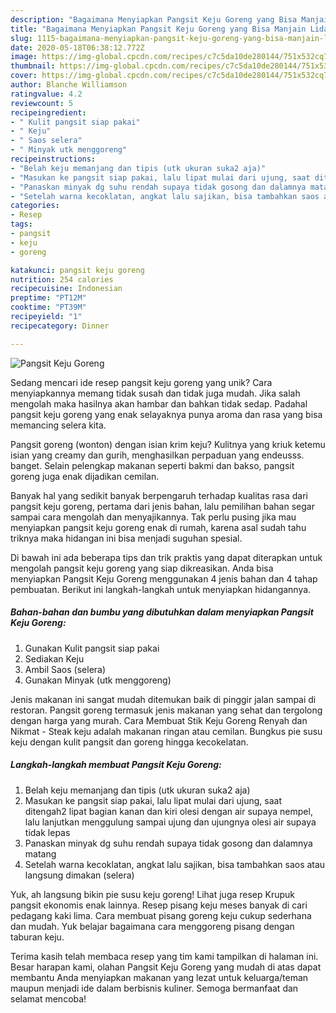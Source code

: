 ```yaml
---
description: "Bagaimana Menyiapkan Pangsit Keju Goreng yang Bisa Manjain Lidah"
title: "Bagaimana Menyiapkan Pangsit Keju Goreng yang Bisa Manjain Lidah"
slug: 1115-bagaimana-menyiapkan-pangsit-keju-goreng-yang-bisa-manjain-lidah
date: 2020-05-18T06:38:12.772Z
image: https://img-global.cpcdn.com/recipes/c7c5da10de280144/751x532cq70/pangsit-keju-goreng-foto-resep-utama.jpg
thumbnail: https://img-global.cpcdn.com/recipes/c7c5da10de280144/751x532cq70/pangsit-keju-goreng-foto-resep-utama.jpg
cover: https://img-global.cpcdn.com/recipes/c7c5da10de280144/751x532cq70/pangsit-keju-goreng-foto-resep-utama.jpg
author: Blanche Williamson
ratingvalue: 4.2
reviewcount: 5
recipeingredient:
- " Kulit pangsit siap pakai"
- " Keju"
- " Saos selera"
- " Minyak utk menggoreng"
recipeinstructions:
- "Belah keju memanjang dan tipis (utk ukuran suka2 aja)"
- "Masukan ke pangsit siap pakai, lalu lipat mulai dari ujung, saat ditengah2 lipat bagian kanan dan kiri olesi dengan air supaya nempel, lalu lanjutkan menggulung sampai ujung dan ujungnya olesi air supaya tidak lepas"
- "Panaskan minyak dg suhu rendah supaya tidak gosong dan dalamnya matang"
- "Setelah warna kecoklatan, angkat lalu sajikan, bisa tambahkan saos atau langsung dimakan (selera)"
categories:
- Resep
tags:
- pangsit
- keju
- goreng

katakunci: pangsit keju goreng 
nutrition: 254 calories
recipecuisine: Indonesian
preptime: "PT12M"
cooktime: "PT39M"
recipeyield: "1"
recipecategory: Dinner

---
```



![Pangsit Keju Goreng](https://img-global.cpcdn.com/recipes/c7c5da10de280144/751x532cq70/pangsit-keju-goreng-foto-resep-utama.jpg)

Sedang mencari ide resep pangsit keju goreng yang unik? Cara menyiapkannya memang tidak susah dan tidak juga mudah. Jika salah mengolah maka hasilnya akan hambar dan bahkan tidak sedap. Padahal pangsit keju goreng yang enak selayaknya punya aroma dan rasa yang bisa memancing selera kita.

Pangsit goreng (wonton) dengan isian krim keju? Kulitnya yang kriuk ketemu isian yang creamy dan gurih, menghasilkan perpaduan yang endeusss. banget. Selain pelengkap makanan seperti bakmi dan bakso, pangsit goreng juga enak dijadikan cemilan.

Banyak hal yang sedikit banyak berpengaruh terhadap kualitas rasa dari pangsit keju goreng, pertama dari jenis bahan, lalu pemilihan bahan segar sampai cara mengolah dan menyajikannya. Tak perlu pusing jika mau menyiapkan pangsit keju goreng enak di rumah, karena asal sudah tahu triknya maka hidangan ini bisa menjadi suguhan spesial.


Di bawah ini ada beberapa tips dan trik praktis yang dapat diterapkan untuk mengolah pangsit keju goreng yang siap dikreasikan. Anda bisa menyiapkan Pangsit Keju Goreng menggunakan 4 jenis bahan dan 4 tahap pembuatan. Berikut ini langkah-langkah untuk menyiapkan hidangannya.

<!--inarticleads1-->

##### Bahan-bahan dan bumbu yang dibutuhkan dalam menyiapkan Pangsit Keju Goreng:

1. Gunakan  Kulit pangsit siap pakai
1. Sediakan  Keju
1. Ambil  Saos (selera)
1. Gunakan  Minyak (utk menggoreng)


Jenis makanan ini sangat mudah ditemukan baik di pinggir jalan sampai di restoran. Pangsit goreng termasuk jenis makanan yang sehat dan tergolong dengan harga yang murah. Cara Membuat Stik Keju Goreng Renyah dan Nikmat - Steak keju adalah makanan ringan atau cemilan. Bungkus pie susu keju dengan kulit pangsit dan goreng hingga kecokelatan. 

<!--inarticleads2-->

##### Langkah-langkah membuat Pangsit Keju Goreng:

1. Belah keju memanjang dan tipis (utk ukuran suka2 aja)
1. Masukan ke pangsit siap pakai, lalu lipat mulai dari ujung, saat ditengah2 lipat bagian kanan dan kiri olesi dengan air supaya nempel, lalu lanjutkan menggulung sampai ujung dan ujungnya olesi air supaya tidak lepas
1. Panaskan minyak dg suhu rendah supaya tidak gosong dan dalamnya matang
1. Setelah warna kecoklatan, angkat lalu sajikan, bisa tambahkan saos atau langsung dimakan (selera)


Yuk, ah langsung bikin pie susu keju goreng! Lihat juga resep Krupuk pangsit ekonomis enak lainnya. Resep pisang keju meses banyak di cari pedagang kaki lima. Cara membuat pisang goreng keju cukup sederhana dan mudah. Yuk belajar bagaimana cara menggoreng pisang dengan taburan keju. 

Terima kasih telah membaca resep yang tim kami tampilkan di halaman ini. Besar harapan kami, olahan Pangsit Keju Goreng yang mudah di atas dapat membantu Anda menyiapkan makanan yang lezat untuk keluarga/teman maupun menjadi ide dalam berbisnis kuliner. Semoga bermanfaat dan selamat mencoba!
